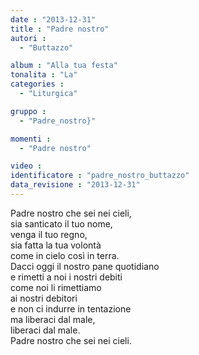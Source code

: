 ```yaml
---
date : "2013-12-31"
title : "Padre nostro"
autori : 
  - "Buttazzo"

album : "Alla tua festa"
tonalita : "La"
categories : 
  - "Liturgica"

gruppo : 
  - "Padre_nostro}"

momenti : 
  - "Padre nostro"

video : 
identificatore : "padre_nostro_buttazzo"
data_revisione : "2013-12-31"
---
```

  
  
  
  
  
Padre nostro che sei nei cieli,   
sia santicato il tuo nome,    
venga il tuo regno,  
sia fatta la tua volontà   
come in cielo così in terra.   
Dacci oggi il nostro pane quotidiano  
e rimetti a noi i nostri debiti   
come noi li rimettiamo  
ai nostri debitori   
e non ci indurre  in tentazione   
ma liberaci dal male,  
liberaci dal male.  
Padre nostro che sei nei cieli.   
  
